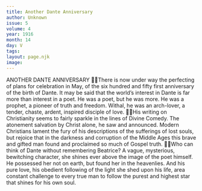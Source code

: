 ```yaml
---
title: Another Dante Anniversary
author: Unknown
issue: 5
volume: 4
year: 1916
month: 14
day: V
tags:
layout: page.njk
image:
---
```

ANOTHER DANTE ANNIVERSARY There is now under way the perfecting of plans for celebration in May, of the six hundred and fifty first anniversary of the birth of Dante. It may be said that the world’s interest in Dante is far more than interest in a poet. He was a poet, but he was more. He was a prophet, a pioneer of truth and freedom. Withal, he was an arch-lover, a tender, chaste, ardent, inspired disciple of love. His writing on Christianity seems to fairly sparkle in the lines of Divine Comedy. The atonement salvation by Christ alone, he saw and announced. Modern Christians lament the fury of his descriptions of the sufferings of lost souls, but rejoice that in the darkness and corruption of the Middle Ages this brave and gifted man found and proclaimed so much of Gospel truth. Who can think of Dante without remembering Beatrice? A vague, mysterious, bewitching character, she shines ever above the image of the poet himself. He possessed her not on earth, but found her in the heavenlies. And his pure love, his obedient following of the light she shed upon his life, area constant challenge to every true man to follow the purest and highest star that shines for his own soul. 
